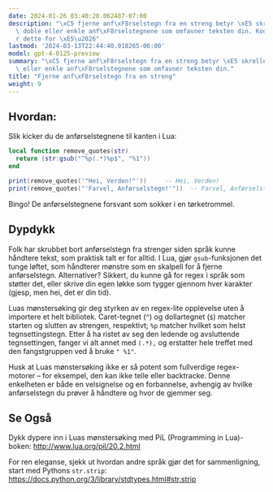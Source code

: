 ```yaml
---
date: 2024-01-26 03:40:28.062487-07:00
description: "\xC5 fjerne anf\xF8rselstegn fra en streng betyr \xE5 skrelle bort de\
  \ doble eller enkle anf\xF8rselstegnene som omfavner teksten din. Kodingsfolk gj\xF8\
  r dette for \xE5\u2026"
lastmod: '2024-03-13T22:44:40.918265-06:00'
model: gpt-4-0125-preview
summary: "\xC5 fjerne anf\xF8rselstegn fra en streng betyr \xE5 skrelle bort de doble\
  \ eller enkle anf\xF8rselstegnene som omfavner teksten din."
title: "Fjerne anf\xF8rselstegn fra en streng"
weight: 9
---
```


## Hvordan:
Slik kicker du de anførselstegnene til kanten i Lua:

```lua
local function remove_quotes(str)
  return (str:gsub("^%p(.*)%p$", "%1"))
end

print(remove_quotes('"Hei, Verden!"'))     -- Hei, Verden!
print(remove_quotes("'Farvel, Anførselstegn!'"))  -- Farvel, Anførselstegn!
```

Bingo! De anførselstegnene forsvant som sokker i en tørketrommel.

## Dypdykk
Folk har skrubbet bort anførselstegn fra strenger siden språk kunne håndtere tekst, som praktisk talt er for alltid. I Lua, gjør `gsub`-funksjonen det tunge løftet, som håndterer mønstre som en skalpell for å fjerne anførselstegn. Alternativer? Sikkert, du kunne gå for regex i språk som støtter det, eller skrive din egen løkke som tygger gjennom hver karakter (gjesp, men hei, det er din tid).

Luas mønstersøking gir deg styrken av en regex-lite opplevelse uten å importere et helt bibliotek. Caret-tegnet (`^`) og dollartegnet (`$`) matcher starten og slutten av strengen, respektivt; `%p` matcher hvilket som helst tegnsettingstegn. Etter å ha ristet av seg den ledende og avsluttende tegnsettingen, fanger vi alt annet med `(.*),` og erstatter hele treffet med den fangstgruppen ved å bruke `" %1"`.

Husk at Luas mønstersøking ikke er så potent som fullverdige regex-motorer – for eksempel, den kan ikke telle eller backtracke. Denne enkelheten er både en velsignelse og en forbannelse, avhengig av hvilke anførselstegn du prøver å håndtere og hvor de gjemmer seg.

## Se Også
Dykk dypere inn i Luas mønstersøking med PiL (Programming in Lua)-boken: http://www.lua.org/pil/20.2.html

For ren eleganse, sjekk ut hvordan andre språk gjør det for sammenligning, start med Pythons `str.strip`: https://docs.python.org/3/library/stdtypes.html#str.strip
